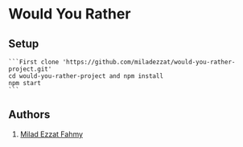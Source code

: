 # Would You Rather

## Setup

    ```First clone 'https://github.com/miladezzat/would-you-rather-project.git'
    cd would-you-rather-project and npm install
    npm start
    ```

## Authors

1.  [Milad Ezzat Fahmy](https://github.com/miladezzat/)
